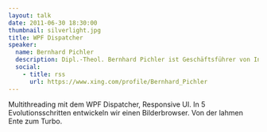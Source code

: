 ```yaml
---
layout: talk
date: 2011-06-30 18:30:00
thumbnail: silverlight.jpg
title: WPF Dispatcher
speaker:
  name: Bernhard Pichler
  description: Dipl.-Theol. Bernhard Pichler ist Geschäftsführer von Informare Consulting und Gründer des europäischen Forums für Erweiterte Usibility, kurz EF.EU.
  social:
    - title: rss
      url: https://www.xing.com/profile/Bernhard_Pichler
---
```

Multithreading mit dem WPF Dispatcher, Responsive UI. In 5 Evolutionsschritten entwickeln wir einen Bilderbrowser. Von der lahmen Ente zum Turbo.